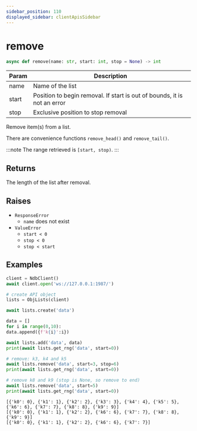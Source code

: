 ```yaml
---
sidebar_position: 110
displayed_sidebar: clientApisSidebar
---
```


# remove

```py
async def remove(name: str, start: int, stop = None) -> int
```

|Param|Description|
|---|---|
|name|Name of the list|
|start|Position to begin removal. If start is out of bounds, it is not an error|
|stop|Exclusive position to stop removal|


Remove item(s) from a list. 

There are convenience functions `remove_head()` and `remove_tail()`.

:::note
The range retrieved is `[start, stop)`.
:::


## Returns
The length of the list after removal.


## Raises
- `ResponseError`
    - `name` does not exist
- `ValueError`
    - `start < 0`
    - `stop < 0`
    - `stop < start`


## Examples

```py
client = NdbClient()
await client.open('ws://127.0.0.1:1987/')

# create API object
lists = ObjLists(client)

await lists.create('data')

data = []
for i in range(0,10):
data.append({f'k{i}':i})

await lists.add('data', data)
print(await lists.get_rng('data', start=0))

# remove: k3, k4 and k5
await lists.remove('data', start=3, stop=6)
print(await lists.get_rng('data', start=0))

# remove k8 and k9 (stop is None, so remove to end)
await lists.remove('data', start=5)
print(await lists.get_rng('data', start=0))
```

```
[{'k0': 0}, {'k1': 1}, {'k2': 2}, {'k3': 3}, {'k4': 4}, {'k5': 5}, {'k6': 6}, {'k7': 7}, {'k8': 8}, {'k9': 9}]
[{'k0': 0}, {'k1': 1}, {'k2': 2}, {'k6': 6}, {'k7': 7}, {'k8': 8}, {'k9': 9}]
[{'k0': 0}, {'k1': 1}, {'k2': 2}, {'k6': 6}, {'k7': 7}]
```